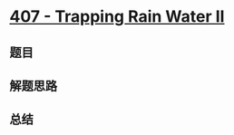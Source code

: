 # [407 - Trapping Rain Water II](https://leetcode.com/problems/trapping-rain-water-ii/)

## 题目


## 解题思路


## 总结


